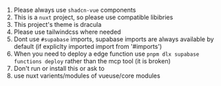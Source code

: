 1. Please always use `shadcn-vue` components
2. This is a `nuxt` project, so please use compatible libibries
3. This project's theme is dracula
4. Please use tailwindcss where needed
5. Dont use `#supabase` imports, supabase imports are always available by default (if expliclty imported import from '#imports')
6. When you need to deploy a edge function use `pnpm dlx supabase functions deploy` rather than the mcp tool (it is broken)
7. Don't run or install this or ask to
8. use nuxt varients/modules of vueuse/core modules